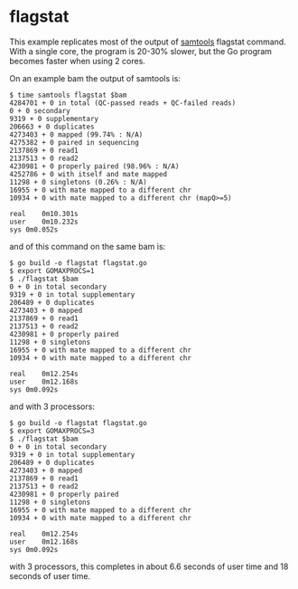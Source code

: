 flagstat
========

This example replicates most of the output of [samtools](https://samtools.github.io) flagstat command.
With a single core, the program is 20-30% slower, but the Go program becomes faster when using 2 cores.

On an example bam the output of samtools is:
```
$ time samtools flagstat $bam
4284701 + 0 in total (QC-passed reads + QC-failed reads)
0 + 0 secondary
9319 + 0 supplementary
206663 + 0 duplicates
4273403 + 0 mapped (99.74% : N/A)
4275382 + 0 paired in sequencing
2137869 + 0 read1
2137513 + 0 read2
4230981 + 0 properly paired (98.96% : N/A)
4252786 + 0 with itself and mate mapped
11298 + 0 singletons (0.26% : N/A)
16955 + 0 with mate mapped to a different chr
10934 + 0 with mate mapped to a different chr (mapQ>=5)

real    0m10.301s
user    0m10.232s
sys 0m0.052s
```

and of this command on the same bam is:
```
$ go build -o flagstat flagstat.go
$ export GOMAXPROCS=1
$ ./flagstat $bam
0 + 0 in total secondary
9319 + 0 in total supplementary
206489 + 0 duplicates
4273403 + 0 mapped
2137869 + 0 read1
2137513 + 0 read2
4230981 + 0 properly paired
11298 + 0 singletons
16955 + 0 with mate mapped to a different chr
10934 + 0 with mate mapped to a different chr

real	0m12.254s
user	0m12.168s
sys	0m0.092s
```

and with 3 processors:

```
$ go build -o flagstat flagstat.go
$ export GOMAXPROCS=3
$ ./flagstat $bam
0 + 0 in total secondary
9319 + 0 in total supplementary
206489 + 0 duplicates
4273403 + 0 mapped
2137869 + 0 read1
2137513 + 0 read2
4230981 + 0 properly paired
11298 + 0 singletons
16955 + 0 with mate mapped to a different chr
10934 + 0 with mate mapped to a different chr

real	0m12.254s
user	0m12.168s
sys	0m0.092s
```

with 3 processors, this completes in about 6.6 seconds of user time and 18 seconds of user time.
